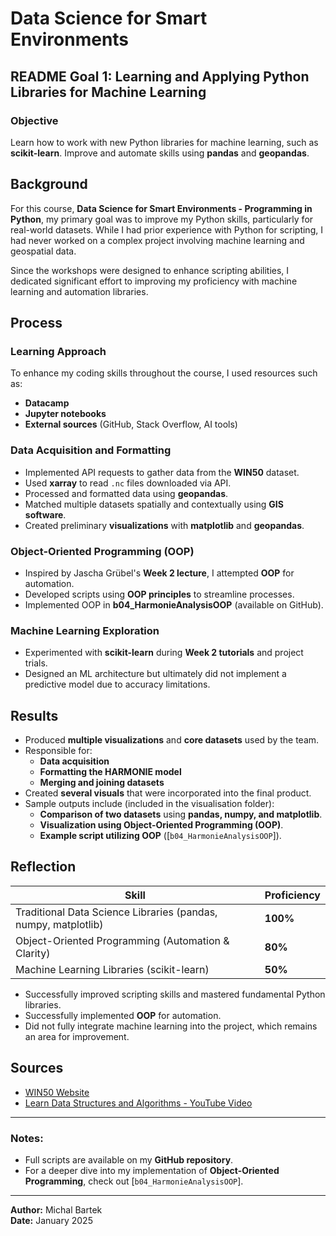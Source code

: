 # Data Science for Smart Environments

## README Goal 1: Learning and Applying Python Libraries for Machine Learning

### Objective
Learn how to work with new Python libraries for machine learning, such as **scikit-learn**. Improve and automate skills using **pandas** and **geopandas**.

## Background
For this course, **Data Science for Smart Environments - Programming in Python**, my primary goal was to improve my Python skills, particularly for real-world datasets. While I had prior experience with Python for scripting, I had never worked on a complex project involving machine learning and geospatial data. 

Since the workshops were designed to enhance scripting abilities, I dedicated significant effort to improving my proficiency with machine learning and automation libraries.

## Process
### Learning Approach
To enhance my coding skills throughout the course, I used resources such as:
- **Datacamp**
- **Jupyter notebooks**
- **External sources** (GitHub, Stack Overflow, AI tools)

### Data Acquisition and Formatting
- Implemented API requests to gather data from the **WIN50** dataset.
- Used **xarray** to read `.nc` files downloaded via API.
- Processed and formatted data using **geopandas**.
- Matched multiple datasets spatially and contextually using **GIS software**.
- Created preliminary **visualizations** with **matplotlib** and **geopandas**.

### Object-Oriented Programming (OOP)
- Inspired by Jascha Grübel's **Week 2 lecture**, I attempted **OOP** for automation.
- Developed scripts using **OOP principles** to streamline processes.
- Implemented OOP in **b04_HarmonieAnalysisOOP** (available on GitHub).

### Machine Learning Exploration
- Experimented with **scikit-learn** during **Week 2 tutorials** and project trials.
- Designed an ML architecture but ultimately did not implement a predictive model due to accuracy limitations.

## Results
- Produced **multiple visualizations** and **core datasets** used by the team.
- Responsible for:
  - **Data acquisition**
  - **Formatting the HARMONIE model**
  - **Merging and joining datasets**
- Created **several visuals** that were incorporated into the final product.
- Sample outputs include (included in the visualisation folder):
  - **Comparison of two datasets** using **pandas, numpy, and matplotlib**.
  - **Visualization using Object-Oriented Programming (OOP)**.
  - **Example script utilizing OOP** ([`b04_HarmonieAnalysisOOP`]).

## Reflection
| **Skill** | **Proficiency** |
|-----------|----------------|
| Traditional Data Science Libraries (pandas, numpy, matplotlib) | **100%** |
| Object-Oriented Programming (Automation & Clarity) | **80%** |
| Machine Learning Libraries (scikit-learn) | **50%** |

- Successfully improved scripting skills and mastered fundamental Python libraries.
- Successfully implemented **OOP** for automation.
- Did not fully integrate machine learning into the project, which remains an area for improvement.

## Sources
- [WIN50 Website](https://dataplatform.knmi.nl/dataset/wins50-wfp-nl-ts-singlepoint-3)
- [Learn Data Structures and Algorithms - YouTube Video](https://www.youtube.com/watch?v=CBYHwZcbD-s&list=PLP1dGtcJJInWLPAl_F553xeCiwlFnLC0x&index=9&ab_channel=BroCode)

---

### Notes:
- Full scripts are available on my **GitHub repository**.
- For a deeper dive into my implementation of **Object-Oriented Programming**, check out [`b04_HarmonieAnalysisOOP`].

---
**Author:** Michal Bartek  
**Date:** January 2025

